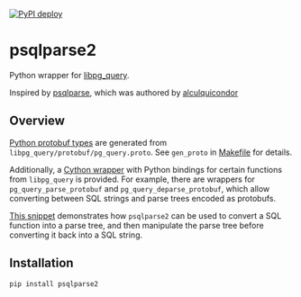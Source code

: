 [![PyPI deploy](https://github.com/dani-maarouf/psqlparse2/actions/workflows/workflow.yml/badge.svg)](https://github.com/dani-maarouf/psqlparse2/actions/workflows/workflow.yml)

# psqlparse2

Python wrapper for [libpg_query](https://github.com/pganalyze/libpg_query).

Inspired by [psqlparse](https://github.com/alculquicondor/psqlparse), which was authored by [alculquicondor](https://github.com/alculquicondor/)

## Overview

[Python protobuf types](./src/psqlparse2/pb/) are generated from `libpg_query/protobuf/pg_query.proto`.
See `gen_proto` in [Makefile](./Makefile) for details.

Additionally, a [Cython wrapper](./src/pg_query/__init__.py) with Python bindings for certain functions
from `libpg_query` is provided. For example, there are wrappers for `pg_query_parse_protobuf` and
`pg_query_deparse_protobuf`, which allow converting between SQL strings and parse trees encoded as protobufs.

[This snippet](https://github.com/dani-maarouf/alembic_utils/blob/1434dca40abbcfcbc7eeaba41e6b8a9884e21c1e/src/alembic_utils/statement.py#L15-L69)
demonstrates how `psqlparse2` can be used to convert a SQL function into a parse tree,
and then manipulate the parse tree before converting it back into a SQL string.

## Installation

```bash
pip install psqlparse2
```
